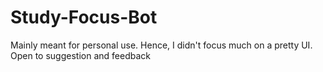 # Study-Focus-Bot
Mainly meant for personal use. Hence, I didn't focus much on a pretty UI. Open to suggestion and feedback
